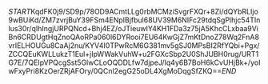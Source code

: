 $START$KqdFK0j9/SD9p/78OD9ACmtLLg0rbMCMziSvgrFXQr+8Zi/dQYbRLIjo9wBUiKd/ZM7zvrjBuY39FSm4ENpIBjfbul68UV39M6NIFc29tdqSgPlhjc54TInlus30r/qIhIngjURPQNcd+Bhj4EZ/oJTieuwIY4KH1FDa3z75jA5KhcCLxbaa9ViBn6CRDUgtHqZnoQAoRPa060l6DYRooi7EU64KwGjZ7mKtDnoZ78Wq2FnA8vrIELHOUGu8CaAj2nu/KYV4I0TPwRcM6G381mv5gSJ0MPsBI2RfYQbi+Pgx/ZCCQEuKWLLukzT1Eul+jIpWWakVuhW+u2FGXcSbp2U0ShJUBH0rug/URT1G7E/7QEIpVPQcgSst5GlwCLoOQDDLfw7djpeJ/Iq4y6B7BoH6kCvUHjBk+/yoIwFxyPri8KzOerZRjAFOry/0QCnl2egG25oDL4XgMoDqgSfZKQ==$END$